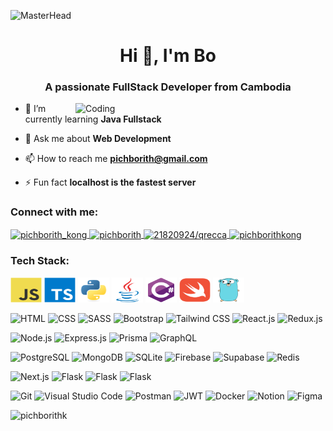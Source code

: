![MasterHead](https://i.ibb.co/B4mjw4V/2.png)

<h1 align="center">Hi 👋, I'm Bo</h1>
<h3 align="center">A passionate FullStack Developer from Cambodia</h3>

<img align="right" alt="Coding" width="400" src="https://cdn.dribbble.com/users/1162077/screenshots/3848914/programmer.gif">

- 🌱 I’m currently learning **Java Fullstack**

- 💬 Ask me about **Web Development**

- 📫 How to reach me **pichborith@gmail.com**

- ⚡ Fun fact **localhost is the fastest server**

<h3 align="left">Connect with me:</h3>
<p align="left">
  <a href="https://twitter.com/pichborith_kong" target="blank">
    <img align="center" src="https://raw.githubusercontent.com/rahuldkjain/github-profile-readme-generator/master/src/images/icons/Social/twitter.svg" alt="pichborith_kong" height="30" width="40" />
  </a>
  <a href="https://linkedin.com/in/pichborith" target="blank">
    <img align="center" src="https://raw.githubusercontent.com/rahuldkjain/github-profile-readme-generator/master/src/images/icons/Social/linked-in-alt.svg" alt="pichborith" height="30" width="40" />
  </a>
  <a href="https://stackoverflow.com/users/21820924/qrecca" target="blank">
    <img align="center" src="https://raw.githubusercontent.com/rahuldkjain/github-profile-readme-generator/master/src/images/icons/Social/stack-overflow.svg" alt="21820924/qrecca" height="30" width="40" />
  </a>
  <a href="https://fb.com/pichborithkong" target="blank">
    <img align="center" src="https://raw.githubusercontent.com/rahuldkjain/github-profile-readme-generator/master/src/images/icons/Social/facebook.svg" alt="pichborithkong" height="30" width="40" />
  </a>
</p>

<h3 align="left">Tech Stack:</h3>
<!-- Programming Language -->
<p align="left"> 
  
  <img src="https://raw.githubusercontent.com/devicons/devicon/master/icons/javascript/javascript-original.svg" 
    alt="javascript" width="50" height="40"
  />
  <img src="https://raw.githubusercontent.com/devicons/devicon/master/icons/typescript/typescript-original.svg"
    alt="typescript" width="50" height="40"
  /> 
  <img src="https://raw.githubusercontent.com/devicons/devicon/master/icons/python/python-original.svg"
    alt="python" width="50" height="40"
  />
  <img src="https://raw.githubusercontent.com/devicons/devicon/master/icons/java/java-original.svg"
    alt="java" width="50" height="40"
  />
  <img src="https://raw.githubusercontent.com/devicons/devicon/master/icons/csharp/csharp-original.svg"
    alt="swift" width="50" height="40"
  />
  <img src="https://raw.githubusercontent.com/devicons/devicon/master/icons/swift/swift-original.svg"
    alt="swift" width="50" height="40"
  />
  <img src="https://raw.githubusercontent.com/devicons/devicon/master/icons/go/go-original.svg"
    alt="swift" width="50" height="40"
  />
   
</p>
<!-- Programming Language -->

<!-- Front End -->
<p align="left"> 
 <img src="https://img.shields.io/badge/HTML5-E34F26?style=for-the-badge&logo=html5&logoColor=white"
  alt="HTML"
  />
  <img src="https://img.shields.io/badge/CSS3-1572B6?style=for-the-badge&logo=css3&logoColor=white"
    alt="CSS"
  />
  <img src="https://img.shields.io/badge/Sass-CC6699?style=for-the-badge&logo=sass&logoColor=white"
  alt="SASS"
  />
  <img src="https://img.shields.io/badge/Bootstrap-7952B3?style=for-the-badge&logo=bootstrap&logoColor=white"
  alt="Bootstrap"
  />
  <img src="https://img.shields.io/badge/Tailwind_CSS-38B2AC?style=for-the-badge&logo=tailwind-css&logoColor=white"
  alt="Tailwind CSS"
  />
  <img src="https://img.shields.io/badge/React-20232A?style=for-the-badge&logo=react&logoColor=61DAFB"
  alt="React.js"
  />
  <img src="https://img.shields.io/badge/Redux-593D88?style=for-the-badge&logo=redux&logoColor=white"
  alt="Redux.js"
  />
</p>
<!-- Front End -->

<!-- Back End -->
<p align="left">
  <img src="https://img.shields.io/badge/Node.js-339933?style=for-the-badge&logo=nodedotjs&logoColor=white"
    alt="Node.js"
  />
  <img src="https://img.shields.io/badge/Express.js-white?style=for-the-badge&logo=express&logoColor=black"
    alt="Express.js"
  />
  <img src="https://img.shields.io/badge/Prisma-2D3748?style=for-the-badge&logo=prisma&logoColor=white"
    alt="Prisma"
  />
  <img src="https://img.shields.io/badge/GraphQL-E10098?style=for-the-badge&logo=graphql&logoColor=white"
    alt="GraphQL"
  />
  <img
</p>
<!-- Back End -->
  
<!-- Database -->
<p align="left">
  <img src="https://img.shields.io/badge/PostgreSQL-316192?style=for-the-badge&logo=postgresql&logoColor=white"
    alt="PostgreSQL"
  />
  <img src="https://img.shields.io/badge/MONGO_DB-white?style=for-the-badge&logo=mongodb&logoColor=47A248"
    alt="MongoDB"
  />
  <img src="https://img.shields.io/badge/sqlite-003B57?style=for-the-badge&logo=sqlite&logoColor=white"
    alt="SQLite"
  />
  <img src="https://img.shields.io/badge/Firebase-white?style=for-the-badge&logo=firebase&logoColor=FFCA28"
    alt="Firebase"
  />
  <img src="https://img.shields.io/badge/Supabase-black?style=for-the-badge&logo=supabase&logoColor=3FCF8E"
    alt="Supabase"
  />
  <img src="https://img.shields.io/badge/redis-DC382D?style=for-the-badge&logo=redis&logoColor=white"
    alt="Redis"
  />
</p>
<!-- Database -->

<!-- Framework -->
<p align="left">
  <img src="https://img.shields.io/badge/next.js-000000?style=for-the-badge&logo=nextdotjs&logoColor=white"
    alt="Next.js"
  />
  <img src="https://img.shields.io/badge/Flask-white?style=for-the-badge&logo=flask&logoColor=black"
    alt="Flask"
  />
  <img src="https://img.shields.io/badge/spring-339933?style=for-the-badge&logo=spring&logoColor=white"
    alt="Flask"
  />
  <img src="https://img.shields.io/badge/.NET-512BD4?style=for-the-badge&logo=dotnet&logoColor=white"
    alt="Flask"
  />
</p>
<!-- Framework -->

<!-- Tools -->
<p align="left">
  <img src="https://img.shields.io/badge/git-F05032?style=for-the-badge&logo=git&logoColor=white"
    alt="Git"
  />
  <img src="https://img.shields.io/badge/VS_Code-0078D4?style=for-the-badge&logo=visual%20studio%20code&logoColor=white"
    alt="Visual Studio Code"
  />
<!--   <img src="https://img.shields.io/badge/npm-CB3837?style=for-the-badge&logo=npm&logoColor=white"
    alt="NPM"
  /> -->
  <img src="https://img.shields.io/badge/Postman-FF6C37?style=for-the-badge&logo=postman&logoColor=white"
    alt="Postman"
  />
  <img src="https://img.shields.io/badge/J_W_T-000000?style=for-the-badge&logo=JSONwebtokens&logoColor=white"
    alt="JWT"
  />
  <img src="https://img.shields.io/badge/Docker-2496ED?style=for-the-badge&logo=docker&logoColor=white"
    alt="Docker"
  />
  <img src="https://img.shields.io/badge/Notion-000000?style=for-the-badge&logo=notion&logoColor=white"
    alt="Notion"
  />
  <img src="https://img.shields.io/badge/Figma-white?style=for-the-badge&logo=figma&logoColor=F24E1E"
    alt="Figma"
  />
</p>
<!-- Tools -->

<p><img align="left" src="https://github-readme-stats.vercel.app/api/top-langs?username=pichborithk&show_icons=true&locale=en&layout=compact&theme=tokyonight&hide=html,css&langs_count=6" alt="pichborithk" /></p>
